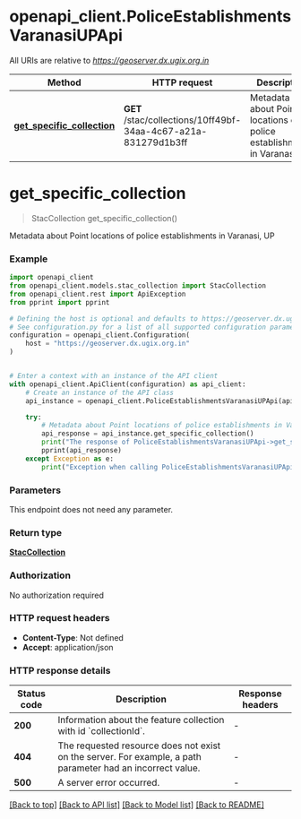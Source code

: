 # openapi_client.PoliceEstablishmentsVaranasiUPApi

All URIs are relative to *https://geoserver.dx.ugix.org.in*

Method | HTTP request | Description
------------- | ------------- | -------------
[**get_specific_collection**](PoliceEstablishmentsVaranasiUPApi.md#get_specific_collection) | **GET** /stac/collections/10ff49bf-34aa-4c67-a21a-831279d1b3ff | Metadata about Point locations of police establishments in Varanasi, UP


# **get_specific_collection**
> StacCollection get_specific_collection()

Metadata about Point locations of police establishments in Varanasi, UP

### Example


```python
import openapi_client
from openapi_client.models.stac_collection import StacCollection
from openapi_client.rest import ApiException
from pprint import pprint

# Defining the host is optional and defaults to https://geoserver.dx.ugix.org.in
# See configuration.py for a list of all supported configuration parameters.
configuration = openapi_client.Configuration(
    host = "https://geoserver.dx.ugix.org.in"
)


# Enter a context with an instance of the API client
with openapi_client.ApiClient(configuration) as api_client:
    # Create an instance of the API class
    api_instance = openapi_client.PoliceEstablishmentsVaranasiUPApi(api_client)

    try:
        # Metadata about Point locations of police establishments in Varanasi, UP
        api_response = api_instance.get_specific_collection()
        print("The response of PoliceEstablishmentsVaranasiUPApi->get_specific_collection:\n")
        pprint(api_response)
    except Exception as e:
        print("Exception when calling PoliceEstablishmentsVaranasiUPApi->get_specific_collection: %s\n" % e)
```



### Parameters

This endpoint does not need any parameter.

### Return type

[**StacCollection**](StacCollection.md)

### Authorization

No authorization required

### HTTP request headers

 - **Content-Type**: Not defined
 - **Accept**: application/json

### HTTP response details

| Status code | Description | Response headers |
|-------------|-------------|------------------|
**200** | Information about the feature collection with id &#x60;collectionId&#x60;. |  -  |
**404** | The requested resource does not exist on the server. For example, a path parameter had an incorrect value. |  -  |
**500** | A server error occurred. |  -  |

[[Back to top]](#) [[Back to API list]](../README.md#documentation-for-api-endpoints) [[Back to Model list]](../README.md#documentation-for-models) [[Back to README]](../README.md)


